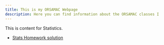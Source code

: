 ```yaml
---
title: This is my ORSAMAC Webpage
description: Here you can find information about the ORSAMAC classes I teach.
---
```


This is content for Statistics.
- [Stats Homework solution](/Timeseries/index.md)
